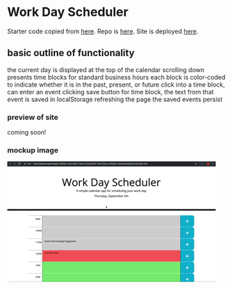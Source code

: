 # Work Day Scheduler

Starter code copied from [here](https://github.com/coding-boot-camp/super-disco).
Repo is [here](https://github.com/japankid-code/day-scheduler).
Site is deployed [here](https://japankid-codejapankid-code.github.io/day-scheduler).

## basic outline of functionality

the current day is displayed at the top of the calendar
scrolling down presents time blocks for standard business hours
each block is color-coded to indicate whether it is in the past, present, or future
click into a time block, can enter an event
clicking save button for time block, the text from that event is saved in localStorage
refreshing the page the saved events persist

### preview of site

coming soon!

### mockup image

![gif featuring scheduler functionality](mockup.gif)
